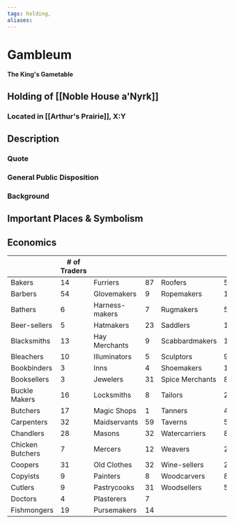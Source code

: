```yaml
---
tags: holding,
aliases:
---
```

# Gambleum
#### The King's Gametable
## Holding of [[Noble House a'Nyrk]]
### Located in [[Arthur's Prairie]], X:Y
## Description
### Quote

### General Public Disposition

### Background
## Important Places & Symbolism


## Economics

|                  | # of Traders |                |     |                 |     |
| ---------------- | ------------ | -------------- | --- | --------------- | --- |
| Bakers           | 14           | Furriers       | 87  | Roofers         | 5   |
| Barbers          | 54           | Glovemakers    | 9   | Ropemakers      | 11  |
| Bathers          | 6            | Harness-makers | 7   | Rugmakers       | 5   |
| Beer-sellers     | 5            | Hatmakers      | 23  | Saddlers        | 11  |
| Blacksmiths      | 13           | Hay Merchants  | 9   | Scabbardmakers  | 10  |
| Bleachers        | 10           | Illuminators   | 5   | Sculptors       | 9   |
| Bookbinders      | 3            | Inns           | 4   | Shoemakers      | 135 |
| Booksellers      | 3            | Jewelers       | 31  | Spice Merchants | 8   |
| Buckle Makers    | 16           | Locksmiths     | 8   | Tailors         | 27  |
| Butchers         | 17           | Magic Shops    | 1   | Tanners         | 4   |
| Carpenters       | 32           | Maidservants   | 59  | Taverns         | 54  |
| Chandlers        | 28           | Masons         | 32  | Watercarriers   | 8   |
| Chicken Butchers | 7            | Mercers        | 12  | Weavers         | 28  |
| Coopers          | 31           | Old Clothes    | 32  | Wine-sellers    | 20  |
| Copyists         | 9            | Painters       | 8   | Woodcarvers     | 8   |
| Cutlers          | 9            | Pastrycooks    | 31  | Woodsellers     | 5   |
| Doctors          | 4            | Plasterers     | 7   |                 |     |
| Fishmongers      | 19           | Pursemakers    | 14  |                 |     |
